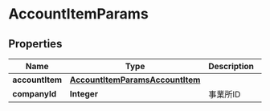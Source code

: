 

# AccountItemParams


## Properties

| Name | Type | Description | Notes |
|------------ | ------------- | ------------- | -------------|
|**accountItem** | [**AccountItemParamsAccountItem**](AccountItemParamsAccountItem.md) |  |  |
|**companyId** | **Integer** | 事業所ID |  |




